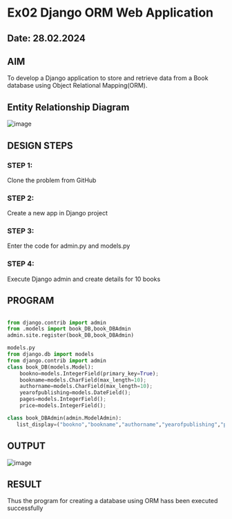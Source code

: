 # Ex02 Django ORM Web Application
## Date: 28.02.2024
## AIM
To develop a Django application to store and retrieve data from a Book database using Object Relational Mapping(ORM).

## Entity Relationship Diagram

![image](https://github.com/magesh534/ORM/assets/135577936/2fee9a8d-e027-4036-a2fd-d654b5c8ab3d)




## DESIGN STEPS

### STEP 1:
Clone the problem from GitHub

### STEP 2:
Create a new app in Django project

### STEP 3:
Enter the code for admin.py and models.py

### STEP 4:
Execute Django admin and create details for 10 books

## PROGRAM

```admin.py 

from django.contrib import admin
from .models import book_DB,book_DBAdmin
admin.site.register(book_DB,book_DBAdmin)

models.py
from django.db import models
from django.contrib import admin
class book_DB(models.Model):
    bookno=models.IntegerField(primary_key=True);
    bookname=models.CharField(max_length=10);
    authorname=models.CharField(max_length=10);
    yearofpublishing=models.DateField();
    pages=models.IntegerField();
    price=models.IntegerField();

class book_DBAdmin(admin.ModelAdmin):
   list_display=("bookno","bookname","authorname","yearofpublishing","pages","price");
```
## OUTPUT

![image](https://github.com/magesh534/ORM/assets/135577936/bd8ced8a-81e4-4c1d-a702-08ee1323dcc0)



## RESULT
Thus the program for creating a database using ORM hass been executed successfully
